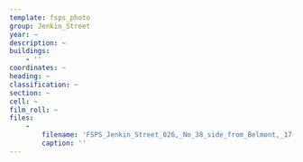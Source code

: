 ```yaml
---
template: fsps_photo
group: Jenkin_Street
year: ~
description: ~
buildings:
    - ''
coordinates: ~
heading: ~
classification: ~
section: ~
cell: ~
film_roll: ~
files:
    -
        filename: 'FSPS_Jenkin_Street_026,_No_38_side_from_Belmont,_17-14-H.png'
        caption: ''
---
```

